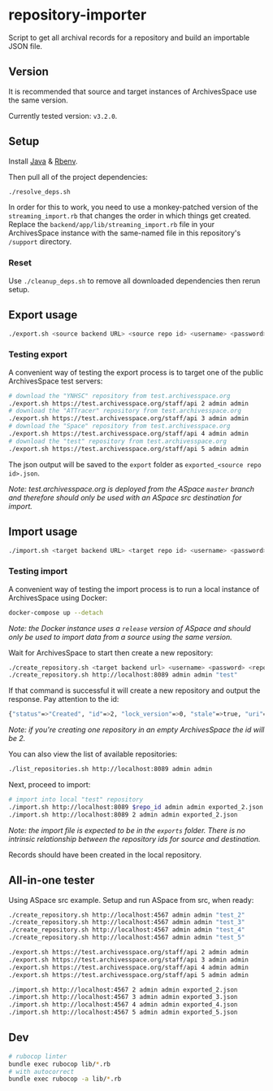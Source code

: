 # repository-importer

Script to get all archival records for a repository and build an importable JSON file.

## Version

It is recommended that source and target instances of ArchivesSpace use the same version.

Currently tested version: `v3.2.0`.

## Setup

Install [Java](#) & [Rbenv](#).

Then pull all of the project dependencies:

```bash
./resolve_deps.sh
```

In order for this to work, you need to use a monkey-patched version of the `streaming_import.rb` that changes the order in which things get created. Replace the `backend/app/lib/streaming_import.rb` file in your ArchivesSpace instance with the same-named file in this repository's `/support` directory.

### Reset

Use `./cleanup_deps.sh` to remove all downloaded dependencies then rerun setup.

## Export usage

```bash
./export.sh <source backend URL> <source repo id> <username> <password>
```

### Testing export

A convenient way of testing the export process is to target one of the public
ArchivesSpace test servers:

```bash
# download the "YNHSC" repository from test.archivesspace.org
./export.sh https://test.archivesspace.org/staff/api 2 admin admin
# download the "ATTracer" repository from test.archivesspace.org
./export.sh https://test.archivesspace.org/staff/api 3 admin admin
# download the "Space" repository from test.archivesspace.org
./export.sh https://test.archivesspace.org/staff/api 4 admin admin
# download the "test" repository from test.archivesspace.org
./export.sh https://test.archivesspace.org/staff/api 5 admin admin
```

The json output will be saved to the `export` folder as
`exported_<source repo id>.json`.

_Note: test.archivesspace.org is deployed from the ASpace `master` branch
and therefore should only be used with an ASpace src destination for import._

## Import usage

```bash
./import.sh <target backend URL> <target repo id> <username> <password> <file to import>
```

### Testing import

A convenient way of testing the import process is to run a local
instance of ArchivesSpace using Docker:

```bash
docker-compose up --detach
```

_Note: the Docker instance uses a `release` version of ASpace and should only
be used to import data from a source using the same version._

Wait for ArchivesSpace to start then create a new repository:

```bash
./create_repository.sh <target backend url> <username> <password> <repository code>
./create_repository.sh http://localhost:8089 admin admin "test"
```

If that command is successful it will create a new repository and output the
response. Pay attention to the id:

```bash
{"status"=>"Created", "id"=>2, "lock_version"=>0, "stale"=>true, "uri"=>"/repositories/with_agent/2", "warnings"=>[]}
```

_Note: if you're creating one repository in an empty ArchivesSpace the id will be 2._

You can also view the list of available repositories:

```bash
./list_repositories.sh http://localhost:8089 admin admin
```

Next, proceed to import:

```bash
# import into local "test" repository
./import.sh http://localhost:8089 $repo_id admin admin exported_2.json
./import.sh http://localhost:8089 2 admin admin exported_2.json
```

_Note: the import file is expected to be in the `exports` folder. There is no
intrinsic relationship between the repository ids for source and destination._

Records should have been created in the local repository.

## All-in-one tester

Using ASpace src example. Setup and run ASpace from src, when ready:

```bash
./create_repository.sh http://localhost:4567 admin admin "test_2"
./create_repository.sh http://localhost:4567 admin admin "test_3"
./create_repository.sh http://localhost:4567 admin admin "test_4"
./create_repository.sh http://localhost:4567 admin admin "test_5"

./export.sh https://test.archivesspace.org/staff/api 2 admin admin
./export.sh https://test.archivesspace.org/staff/api 3 admin admin
./export.sh https://test.archivesspace.org/staff/api 4 admin admin
./export.sh https://test.archivesspace.org/staff/api 5 admin admin

./import.sh http://localhost:4567 2 admin admin exported_2.json
./import.sh http://localhost:4567 3 admin admin exported_3.json
./import.sh http://localhost:4567 4 admin admin exported_4.json
./import.sh http://localhost:4567 5 admin admin exported_5.json
```

## Dev

```bash
# rubocop linter
bundle exec rubocop lib/*.rb
# with autocorrect
bundle exec rubocop -a lib/*.rb
```
